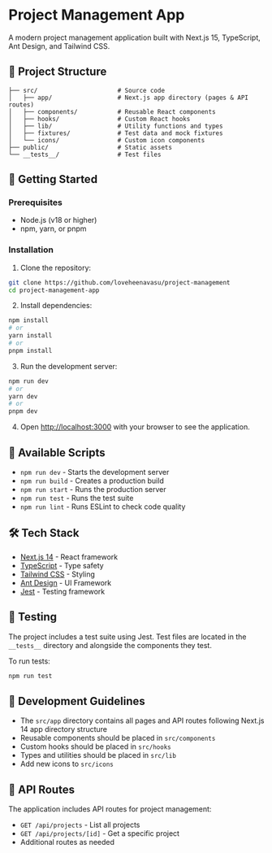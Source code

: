 # Project Management App

A modern project management application built with Next.js 15, TypeScript, Ant Design, and Tailwind CSS.

## 📁 Project Structure

```
├── src/                      # Source code
│   ├── app/                  # Next.js app directory (pages & API routes)
│   ├── components/           # Reusable React components
│   ├── hooks/                # Custom React hooks
│   ├── lib/                  # Utility functions and types
│   ├── fixtures/             # Test data and mock fixtures
│   └── icons/                # Custom icon components
├── public/                   # Static assets
└── __tests__/                # Test files
```

## 🚀 Getting Started

### Prerequisites

- Node.js (v18 or higher)
- npm, yarn, or pnpm

### Installation

1. Clone the repository:
```bash
git clone https://github.com/loveheenavasu/project-management
cd project-management-app
```

2. Install dependencies:
```bash
npm install
# or
yarn install
# or
pnpm install
```

3. Run the development server:
```bash
npm run dev
# or
yarn dev
# or
pnpm dev
```

4. Open [http://localhost:3000](http://localhost:3000) with your browser to see the application.

## 🔧 Available Scripts

- `npm run dev` - Starts the development server
- `npm run build` - Creates a production build
- `npm run start` - Runs the production server
- `npm run test` - Runs the test suite
- `npm run lint` - Runs ESLint to check code quality

## 🛠️ Tech Stack

- [Next.js 14](https://nextjs.org/) - React framework
- [TypeScript](https://www.typescriptlang.org/) - Type safety
- [Tailwind CSS](https://tailwindcss.com/) - Styling
- [Ant Design](https://ant.design/) - UI Framework
- [Jest](https://jestjs.io/) - Testing framework

## 🧪 Testing

The project includes a test suite using Jest. Test files are located in the `__tests__` directory and alongside the components they test.

To run tests:
```bash
npm run test
```

## 📝 Development Guidelines

- The `src/app` directory contains all pages and API routes following Next.js 14 app directory structure
- Reusable components should be placed in `src/components`
- Custom hooks should be placed in `src/hooks`
- Types and utilities should be placed in `src/lib`
- Add new icons to `src/icons`

## 🔄 API Routes

The application includes API routes for project management:

- `GET /api/projects` - List all projects
- `GET /api/projects/[id]` - Get a specific project
- Additional routes as needed
